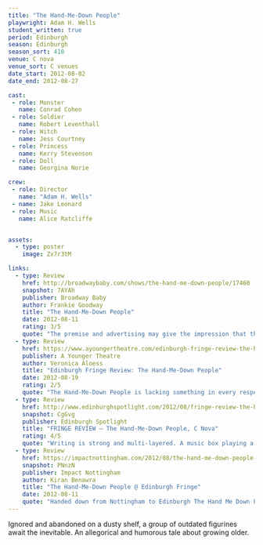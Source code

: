 ```yaml
---
title: "The Hand-Me-Down People"
playwright: Adam H. Wells
student_written: true
period: Edinburgh
season: Edinburgh
season_sort: 410
venue: C nova
venue_sort: C venues
date_start: 2012-08-02
date_end: 2012-08-27

cast:
 - role: Monster
   name: Conrad Cohen
 - role: Soldier
   name: Robert Leventhall
 - role: Witch
   name: Jess Courtney
 - role: Princess
   name: Kerry Stevenson
 - role: Doll
   name: Georgina Norie

crew:
 - role: Director
   name: "Adam H. Wells"
 - name: Jake Leonard
 - role: Music
   name: Alice Ratcliffe


assets:
  - type: poster
    image: Zx7r3tM

links:
  - type: Review
    href: http://broadwaybaby.com/shows/the-hand-me-down-people/17460
    snapshot: 7AYAh
    publisher: Broadway Baby
    author: Frankie Goodway
    title: "The Hand-Me-Down People"
    date: 2012-08-11
    rating: 3/5
    quote: "The premise and advertising may give the impression that this is a children’s show, but given suicide proves one of the major themes, think twice before bringing your children."
  - type: Review
    href: https://www.ayoungertheatre.com/edinburgh-fringe-review-the-hand-me-down-people-the-new-theatre-university-of-notttingham/
    publisher: A Younger Theatre
    author: Veronica Aloess
    title: "Edinburgh Fringe Review: The Hand-Me-Down People"
    date: 2012-08-19
    rating: 2/5
    quote: "The Hand-Me-Down People is lacking something in every respect. It feels like Wells just didn’t try to leap from the shelf, and wrote a very safe play that already feels resigned to being left on someone’s shelf, never to be picked up, read, and loved."
  - type: Review
    href: http://www.edinburghspotlight.com/2012/08/fringe-review-the-hand-me-down-people-c-nova/
    snapshot: CgGvg
    publisher: Edinburgh Spotlight
    title: "FRINGE REVIEW – The Hand-Me-Down People, C Nova"
    rating: 4/5
    quote: "Writing is strong and multi-layered. A music box playing a never-changing selecion of tunes not only frustrates her fellow shelf-dwellers, but underscores the limbo they find themselves in."
  - type: Review
    href: https://impactnottingham.com/2012/08/the-hand-me-down-people-edinburgh-fringe/
    snapshot: PNnzN
    publisher: Impact Nottingham
    author: Kiran Benawra
    title: "The Hand-Me-Down People @ Edinburgh Fringe"
    date: 2012-08-11
    quote: "Handed down from Nottingham to Edinburgh The Hand Me Down People certainly does not lose any value, displaying an array of talent in all aspects of performance, a play for all the family…a quality that comes in handy at the Fringe."
---
```


Ignored and abandoned on a dusty shelf, a group of outdated figurines await the inevitable. An allegorical and humorous tale about growing older.
